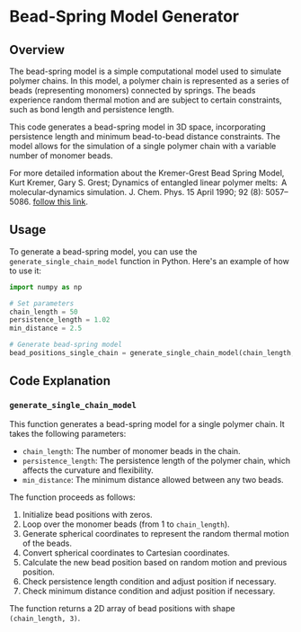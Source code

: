 # Bead-Spring Model Generator

## Overview

The bead-spring model is a simple computational model used to simulate polymer chains. In this model, a polymer chain is represented as a series of beads (representing monomers) connected by springs. The beads experience random thermal motion and are subject to certain constraints, such as bond length and persistence length.

This code generates a bead-spring model in 3D space, incorporating persistence length and minimum bead-to-bead distance constraints. The model allows for the simulation of a single polymer chain with a variable number of monomer beads.

For more detailed information about the Kremer-Grest Bead Spring Model, Kurt Kremer, Gary S. Grest; Dynamics of entangled linear polymer melts:  A molecular‐dynamics simulation. J. Chem. Phys. 15 April 1990; 92 (8): 5057–5086. [follow this link](https://doi.org/10.1063/1.458541).

## Usage

To generate a bead-spring model, you can use the `generate_single_chain_model` function in Python. Here's an example of how to use it:

```python
import numpy as np

# Set parameters
chain_length = 50
persistence_length = 1.02
min_distance = 2.5

# Generate bead-spring model
bead_positions_single_chain = generate_single_chain_model(chain_length, persistence_length, min_distance)
```

## Code Explanation

### `generate_single_chain_model`

This function generates a bead-spring model for a single polymer chain. It takes the following parameters:

- `chain_length`: The number of monomer beads in the chain.
- `persistence_length`: The persistence length of the polymer chain, which affects the curvature and flexibility.
- `min_distance`: The minimum distance allowed between any two beads.

The function proceeds as follows:

1. Initialize bead positions with zeros.
2. Loop over the monomer beads (from 1 to `chain_length`).
3. Generate spherical coordinates to represent the random thermal motion of the beads.
4. Convert spherical coordinates to Cartesian coordinates.
5. Calculate the new bead position based on random motion and previous position.
6. Check persistence length condition and adjust position if necessary.
7. Check minimum distance condition and adjust position if necessary.

The function returns a 2D array of bead positions with shape `(chain_length, 3)`.

